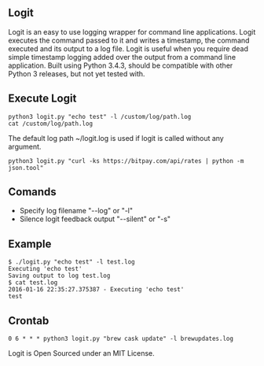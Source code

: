 Logit
-------

Logit is an easy to use logging wrapper for command line applications.  Logit executes the command passed to it and writes a timestamp, the command executed and its output to a log file.  Logit is useful when you require dead simple timestamp logging added over the output from a command line application. Built using Python 3.4.3, should be compatible with other Python 3 releases, but not yet tested with.

## Execute Logit

````shell
python3 logit.py "echo test" -l /custom/log/path.log
cat /custom/log/path.log
````

The default log path ~/logit.log is used if logit is called without any argument.

````shell
python3 logit.py "curl -ks https://bitpay.com/api/rates | python -m json.tool"
````

## Comands
+ Specify log filename "--log" or "-l"
+ Silence logit feedback output "--silent" or "-s"



## Example

````shell
$ ./logit.py "echo test" -l test.log
Executing 'echo test'
Saving output to log test.log
$ cat test.log
2016-01-16 22:35:27.375387 - Executing 'echo test'
test
````


## Crontab

````shell
0 6 * * * python3 logit.py "brew cask update" -l brewupdates.log

````


Logit is Open Sourced under an MIT License.
